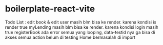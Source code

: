 # boilerplate-react-vite

Todo List :
edit book & edit user masih blm bisa ke render. karena kondisi is render true
myLending masih blm bisa ke render. karena kondisi login masih true
registerBook ada error
semua yang looping, data-testid nya ga bisa di akses
semua action belum di testing
Home bermasalah di import
